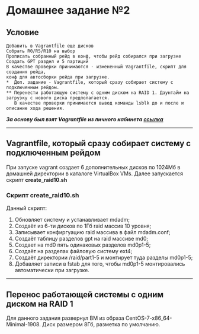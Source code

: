 # Домашнее задание №2
## Условие
    Добавить в Vagrantfile еще дисков
    Собрать R0/R5/R10 на выбор
    Прописать собранный рейд в конф, чтобы рейд собирался при загрузке
    Создать GPT раздел и 5 партиций
    В качестве проверки принимаются - измененный Vagrantfile, скрипт для создания рейда, 
    конф для автосборки рейда при загрузке.
    *  Доп. задание - Vagrantfile, который сразу собирает систему с подключенным рейдом.
    ** Перенести работающую систему с одним диском на RAID 1. Даунтайм на загрузку с нового диска предполагается. 
       В качестве проверки принимается вывод команды lsblk до и после и описание хода решения.
    
***За основу был взят Vagrantfile из личного кабинета [ссылка](https://github.com/erlong15/otus-linux)***

***

## Vagrantfile, который сразу собирает систему с подключенным рейдом

При запуске vagrant создает 6 дополнительных дисков по 1024Мб в домашней директории в каталоге VirtualBox VMs.
Далее запускается скрипт **create_raid10.sh**

### Скрипт create_raid10.sh

Данный скрипт:
1. Обновляет систему и устанавливает mdadm;
2. Создаёт из 6-ти дисков по 1Гб raid массив 10 уровня;
3. Записывает конфиргуацию raid массива в файл mdadm.conf;
4. Создаёт таблицу разделов gpt на raid массиве md0;
5. Создает на md0 пять одинаковых разделов md0p1-5;
6. Создаёт на разделах файловую систему ext4;
7. Создаёт директории /raid/part1-5 и монтирует туда разделы md0p1-5;
8. Добавляет записи в fstab для того, чтобы md0p1-5 монтировались автоматически при загрузке.

***

## Перенос работающей системы с одним диском на RAID 1

Для данного задания развернул ВМ из образа CentOS-7-x86_64-Minimal-1908. Диск размером 8Гб, разметка по умолчанию.
